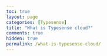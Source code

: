```yaml
---
toc: true
layout: page
categories: [Typesense]
title: "What is Typesense cloud?"
comments: true
hidden: true
permalink: /what-is-typesense-cloud/
---
```


